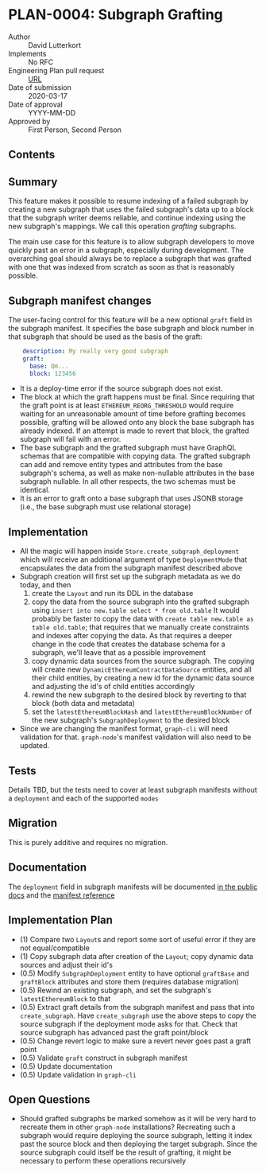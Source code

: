# PLAN-0004: Subgraph Grafting

<dl>
  <dt>Author</dt>
  <dd>David Lutterkort</dd>

  <dt>Implements</dt>
  <dd>No RFC</dd>

  <dt>Engineering Plan pull request</dt>
  <dd><a href="URL">URL</a></dd>

  <dt>Date of submission</dt>
  <dd>2020-03-17</dd>

  <dt>Date of approval</dt>
  <dd>YYYY-MM-DD</dd>

  <dt>Approved by</dt>
  <dd>First Person, Second Person</dd>
</dl>

## Contents

<!-- toc -->

## Summary

This feature makes it possible to resume indexing of a failed subgraph by
creating a new subgraph that uses the failed subgraph's data up to a block
that the subgraph writer deems reliable, and continue indexing using the
new subgraph's mappings. We call this operation *grafting* subgraphs.

The main use case for this feature is to allow subgraph developers to move
quickly past an error in a subgraph, especially during development. The
overarching goal should always be to replace a subgraph that was grafted
with one that was indexed from scratch as soon as that is reasonably
possible.

## Subgraph manifest changes

The user-facing control for this feature will be a new optional
`graft` field in the subgraph manifest. It specifies the base subgraph and
block number in that subgraph that should be used as the basis of the graft:

```yaml
    description: My really very good subgraph
    graft:
      base: Qm...
      block: 123456
```

- It is a deploy-time error if the source subgraph does not exist.
- The block at which the graft happens must be final. Since requiring that
  the graft point is at least `ETHEREUM_REORG_THRESHOLD` would require
  waiting for an unreasonable amount of time before grafting becomes
  possible, grafting will be allowed onto any block the base subgraph has
  already indexed. If an attempt is made to revert that block, the grafted
  subgraph will fail with an error.
- The base subgraph and the grafted subgraph must have GraphQL schemas that
  are compatible with copying data. The grafted subgraph can add and remove
  entity types and attributes from the base subgraph's schema, as well as
  make non-nullable attributes in the base subgraph nullable. In all other
  respects, the two schemas must be identical.
- It is an error to graft onto a base subgraph that uses JSONB storage
  (i.e., the base subgraph must use relational storage)

## Implementation

- All the magic will happen inside `Store.create_subgraph_deployment` which
  will receive an additional argument of type `DeploymentMode` that
  encapsulates the data from the subgraph manifest described above
- Subgraph creation will first set up the subgraph metadata as we do today,
  and then
  1. create the `Layout` and run its DDL in the database
  2. copy the data from the source subgraph into the grafted subgraph using
     `insert into new.table select * from old.table` It would probably be
     faster to copy the data with `create table new.table as table
     old.table`; that requires that we manually create constraints and
     indexes after copying the data. As that requires a deeper change in
     the code that creates the database schema for a subgraph, we'll leave
     that as a possible improvement
  3. copy dynamic data sources from the source subgraph. The copying will
     create new `DynamicEthereumContractDataSource` entities, and all their
     child entities, by creating a new id for the dynamic data source and
     adjusting the id's of child entities accordingly
  4. rewind the new subgraph to the desired block by reverting to that
     block (both data and metadata)
  5. set the `latestEthereumBlockHash` and `latestEthereumBlockNumber` of
     the new subgraph's `SubgraphDeployment` to the desired block
- Since we are changing the manifest format, `graph-cli` will need
  validation for that. `graph-node`'s manifest validation will also need to
  be updated.

## Tests

Details TBD, but the tests need to cover at least subgraph manifests
without a `deployment` and each of the supported `modes`

## Migration

This is purely additive and requires no migration.

## Documentation

The `deployment` field in subgraph manifests will be documented [in the
public
docs](https://thegraph.com/docs/define-a-subgraph#the-subgraph-manifest)
and the [manifest reference](https://github.com/graphprotocol/graph-node/blob/master/docs/subgraph-manifest.md)

## Implementation Plan

- (1) Compare two `Layout`s and report some sort of useful error if they are
  not equal/compatible
- (1) Copy subgraph data after creation of the `Layout`; copy dynamic data
  sources and adjust their id's
- (0.5) Modify `SubgraphDeployment` entity to have optional `graftBase`
  and `graftBlock` attributes and store them (requires database migration)
- (0.5) Rewind an existing subgraph, and set the subgraph's `latestEthereumBlock`
  to that
- (0.5) Extract graft details from the subgraph manifest and pass that into
  `create_subgraph`. Have `create_subgraph` use the above steps to copy the
  source subgraph if the deployment mode asks for that. Check that source
  subgraph has advanced past the graft point/block
- (0.5) Change revert logic to make sure a revert never goes past a graft
  point
- (0.5) Validate `graft` construct in subgraph manifest
- (0.5) Update documentation
- (0.5) Update validation in `graph-cli`

## Open Questions

- Should grafted subgraphs be marked somehow as it will be very hard to
  recreate them in other `graph-node` installations?  Recreating such a
  subgraph would require deploying the source subgraph, letting it index
  past the source block and then deploying the target subgraph. Since the
  source subgraph could itself be the result of grafting, it might be
  necessary to perform these operations recursively
